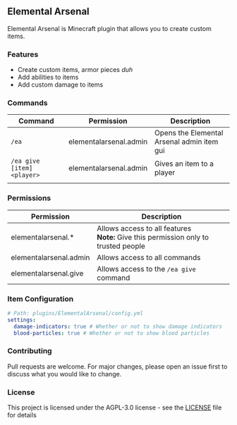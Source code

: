 ## Elemental Arsenal
Elemental Arsenal is Minecraft plugin that allows you to create custom items.

### Features
* Create custom items, armor pieces *duh*
* Add abilities to items
* Add custom damage to items

### Commands

| Command                    | Permission             | Description                                |
|----------------------------|------------------------|--------------------------------------------|
| `/ea`                      | elementalarsenal.admin | Opens the Elemental Arsenal admin item gui |
| `/ea give [item] <player>` | elementalarsenal.admin | Gives an item to a player                  |
|                            |                        |                                            |

### Permissions

| Permission             | Description                                                                            |
|------------------------|----------------------------------------------------------------------------------------|
| elementalarsenal.*     | Allows access to all features<br>**Note:** Give this permission only to trusted people |
| elementalarsenal.admin | Allows access to all commands                                                          |
| elementalarsenal.give  | Allows access to the `/ea give` command                                                |


### Item Configuration
```yaml
# Path: plugins/ElementalArsenal/config.yml
settings:
  damage-indicators: true # Whether or not to show damage indicators
  blood-particles: true # Whether or not to show blood particles
```

### Contributing
Pull requests are welcome. For major changes, please open an issue first to discuss what you would like to change.

### License
This project is licensed under the AGPL-3.0 license - see the [LICENSE](LICENSE) file for details